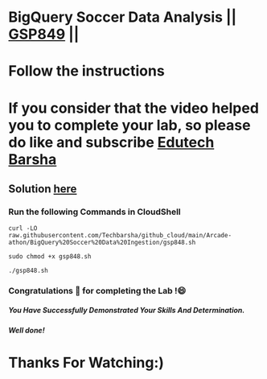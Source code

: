 # BigQuery Soccer Data Analysis || [GSP849](https://www.cloudskillsboost.google/focuses/23118?parent=catalog) ||
# Follow the instructions

# If you consider that the video helped you to complete your lab, so please do like and subscribe [Edutech Barsha](https://www.youtube.com/@edutechbarsha)
## Solution [here](https://youtu.be/B_yaZVAnMSA)

### Run the following Commands in CloudShell
```
curl -LO raw.githubusercontent.com/Techbarsha/github_cloud/main/Arcade-athon/BigQuery%20Soccer%20Data%20Ingestion/gsp848.sh

sudo chmod +x gsp848.sh

./gsp848.sh
```


### Congratulations 🎉 for completing the Lab !😄

##### *You Have Successfully Demonstrated Your Skills And Determination.*

#### *Well done!*

# Thanks For Watching:)
